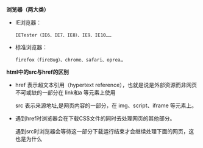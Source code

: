 **浏览器（两大类）**

* IE浏览器：    

      IETester（IE6、IE7、IE8）、IE9、IE10……

* 标准浏览器：

      firefox（fireBug）、chrome、safari、oprea…


**html中的src与href的区别**

* href 表示超文本引用（hypertext reference），也就是说是外部资源而非网页不可或缺的一部分在 link和a 等元素上使用  
  
  src 表示来源地址,是网页内容的一部分，在 img、script、iframe 等元素上。
  
* 遇到href时浏览器会在下载CSS文件的同时去处理网页的其他部分。

  遇到src时浏览器会等待这一部分下载运行结束才会继续处理下面的网页，这也是为什么<script>标签最好放在网页底部。
   
   
